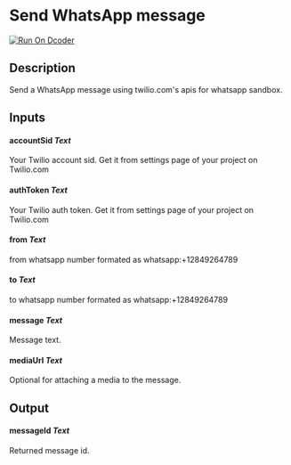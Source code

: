 # Send WhatsApp message
[![Run On Dcoder](https://static-content.dcoder.tech/dcoder-assets/run-on-dcoder.svg)](https://code.dcoder.tech/feed/block/60d6d604e9fb4530dec36975)

## Description
Send a WhatsApp message using twilio.com's apis for whatsapp sandbox.

## Inputs
#### **accountSid**  *Text*
Your Twilio account sid. Get it from settings page of your project on Twilio.com
#### **authToken**  *Text*
Your Twilio auth token. Get it from settings page of your project on Twilio.com
#### **from**  *Text*
from whatsapp number formated as
whatsapp:+12849264789
#### **to**  *Text*
to whatsapp number formated as
whatsapp:+12849264789
#### **message**  *Text*
Message text.
#### **mediaUrl**  *Text*
Optional for attaching a media to the message.

## Output
#### **messageId**  *Text*
Returned message id.

